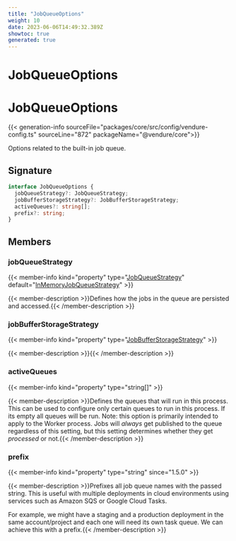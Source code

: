 ```yaml
---
title: "JobQueueOptions"
weight: 10
date: 2023-06-06T14:49:32.389Z
showtoc: true
generated: true
---
```

<!-- This file was generated from the Vendure source. Do not modify. Instead, re-run the "docs:build" script -->

# JobQueueOptions
<div class="symbol">


# JobQueueOptions

{{< generation-info sourceFile="packages/core/src/config/vendure-config.ts" sourceLine="872" packageName="@vendure/core">}}

Options related to the built-in job queue.

## Signature

```TypeScript
interface JobQueueOptions {
  jobQueueStrategy?: JobQueueStrategy;
  jobBufferStorageStrategy?: JobBufferStorageStrategy;
  activeQueues?: string[];
  prefix?: string;
}
```
## Members

### jobQueueStrategy

{{< member-info kind="property" type="<a href='/typescript-api/job-queue/job-queue-strategy#jobqueuestrategy'>JobQueueStrategy</a>" default="<a href='/typescript-api/job-queue/in-memory-job-queue-strategy#inmemoryjobqueuestrategy'>InMemoryJobQueueStrategy</a>"  >}}

{{< member-description >}}Defines how the jobs in the queue are persisted and accessed.{{< /member-description >}}

### jobBufferStorageStrategy

{{< member-info kind="property" type="<a href='/typescript-api/job-queue/job-buffer-storage-strategy#jobbufferstoragestrategy'>JobBufferStorageStrategy</a>"  >}}

{{< member-description >}}{{< /member-description >}}

### activeQueues

{{< member-info kind="property" type="string[]"  >}}

{{< member-description >}}Defines the queues that will run in this process.
This can be used to configure only certain queues to run in this process.
If its empty all queues will be run. Note: this option is primarily intended
to apply to the Worker process. Jobs will _always_ get published to the queue
regardless of this setting, but this setting determines whether they get
_processed_ or not.{{< /member-description >}}

### prefix

{{< member-info kind="property" type="string"  since="1.5.0" >}}

{{< member-description >}}Prefixes all job queue names with the passed string. This is useful with multiple deployments
in cloud environments using services such as Amazon SQS or Google Cloud Tasks.

For example, we might have a staging and a production deployment in the same account/project and
each one will need its own task queue. We can achieve this with a prefix.{{< /member-description >}}


</div>

